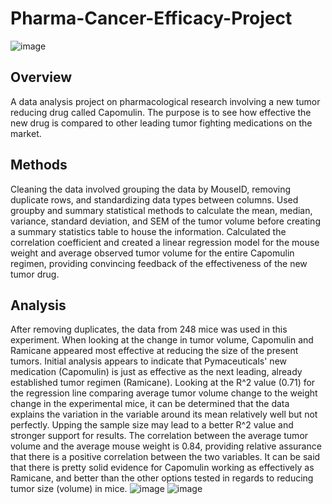 # Pharma-Cancer-Efficacy-Project
![image](https://github.com/FrankDitz/Pharma-Cancer-Efficacy/assets/125056545/f84b15b9-e6f9-4ea5-a42e-404c27be064a)
## Overview
A data analysis project on pharmacological research involving a new tumor reducing drug called Capomulin. The purpose is to see how effective the new drug is compared to other leading tumor fighting medications on the market.
## Methods
Cleaning the data involved grouping the data by MouseID, removing duplicate rows, and standardizing data types between columns. Used groupby and summary statistical methods to calculate the mean, median, variance, standard deviation, and SEM of the tumor volume before creating a summary statistics table to house the information.
Calculated the correlation coefficient and created a linear regression model for the mouse weight and average observed tumor volume for the entire Capomulin regimen, providing convincing feedback of the effectiveness of the new tumor drug.
## Analysis
After removing duplicates, the data from 248 mice was used in this experiment. When looking at the change in tumor volume, Capomulin and Ramicane appeared most effective at reducing the size of the present tumors. Initial analysis appears to indicate that Pymaceuticals' new medication (Capomulin) is just as effective as the next leading, already established tumor regimen (Ramicane). Looking at the R^2 value (0.71) for the regression line comparing average tumor volume change to the weight change in the experimental mice, it can be determined that the data explains the variation in the variable around its mean relatively well but not perfectly. Upping the sample size may lead to a better R^2 value and stronger support for results. The correlation between the average tumor volume and the average mouse weight is 0.84, providing relative assurance that there is a positive correlation between the two variables. It can be said that there is pretty solid evidence for Capomulin working as effectively as Ramicane, and better than the other options tested in regards to reducing tumor size (volume) in mice.
![image](https://github.com/FrankDitz/Pharma-Cancer-Efficacy/assets/125056545/df9501a2-16ed-40d7-98e7-3300710c6533)
![image](https://github.com/FrankDitz/Pharma-Cancer-Efficacy/assets/125056545/47252731-59d1-4633-bf44-b6b47c14fb28)

